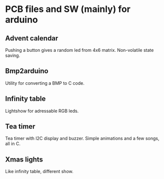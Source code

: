 PCB files and SW (mainly) for arduino
=====================================

Advent calendar
---------------
Pushing a button gives a random led from 4x6 matrix. Non-volatile state saving.

Bmp2arduino
-----------
Utility for converting a BMP to C code.

Infinity table
--------------
Lightshow for adressable RGB leds.

Tea timer
---------
Tea timer with I2C display and buzzer. Simple animations and a few songs, all in C.

Xmas lights
-----------
Like infinity table, different show.
